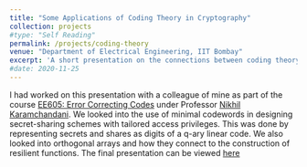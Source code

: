 ```yaml
---
title: "Some Applications of Coding Theory in Cryptography"
collection: projects
#type: "Self Reading"
permalink: /projects/coding-theory
venue: "Department of Electrical Engineering, IIT Bombay"
excerpt: 'A short presentation on the connections between coding theory, error correcting codes, and cryptography'
#date: 2020-11-25
---
```


I had worked on this presentation with a colleague of mine as part of the course [EE605: Error Correcting Codes](https://www.ee.iitb.ac.in/web/academics/courses/EE605) under Professor [Nikhil Karamchandani](https://sites.google.com/site/nikhilkaram/). We looked into the use of minimal codewords in designing secret-sharing schemes with tailored access privileges. This was done by representing secrets and shares as digits of a q-ary linear code. We also looked into orthogonal arrays and how they connect to the construction of resilient functions. The final presentation can be viewed [here](https://ishankapnadak.github.io/files/coding-theory.pdf)
